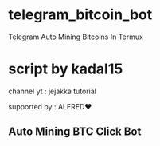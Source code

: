 # telegram_bitcoin_bot

Telegram Auto Mining Bitcoins In Termux

# script by kadal15

channel yt : jejakka tutorial

supported by : ALFRED❤️

## Auto Mining BTC Click Bot

 



